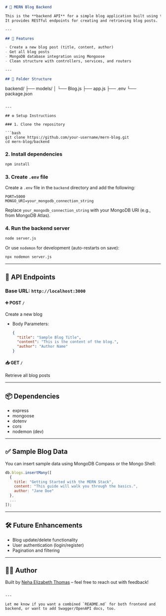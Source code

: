 
```markdown
# 📝 MERN Blog Backend

This is the **backend API** for a simple blog application built using the **MERN stack** (MongoDB, Express.js, React, Node.js).  
It provides RESTful endpoints for creating and retrieving blog posts.

---

## 🚀 Features

- Create a new blog post (title, content, author)
- Get all blog posts
- MongoDB database integration using Mongoose
- Clean structure with controllers, services, and routers

---

## 📁 Folder Structure

```

backend/
├── models/
│   └── Blog.js
├── app.js
├── .env
└── package.json

````

---

## ⚙️ Setup Instructions

### 1. Clone the repository

```bash
git clone https://github.com/your-username/mern-blog.git
cd mern-blog/backend
````

### 2. Install dependencies

```bash
npm install
```

### 3. Create `.env` file

Create a `.env` file in the `backend` directory and add the following:

```env
PORT=5000
MONGO_URI=your_mongodb_connection_string
```

Replace `your_mongodb_connection_string` with your MongoDB URI (e.g., from MongoDB Atlas).

### 4. Run the backend server

```bash
node server.js
```

Or use `nodemon` for development (auto-restarts on save):

```bash
npx nodemon server.js
```

---

## 📮 API Endpoints

### Base URL: `http://localhost:3000`

#### ➕ POST `/`

Create a new blog

* Body Parameters:

  ```json
  {
    "title": "Sample Blog Title",
    "content": "This is the content of the blog.",
    "author": "Author Name"
  }
  ```

#### 📥 GET `/`

Retrieve all blog posts

---

## 📦 Dependencies

* express
* mongoose
* dotenv
* cors
* nodemon (dev)

---

## ✅ Sample Blog Data

You can insert sample data using MongoDB Compass or the Mongo Shell:

```js
db.blogs.insertMany([
  {
    title: "Getting Started with the MERN Stack",
    content: "This guide will walk you through the basics.",
    author: "Jane Doe"
  },
  ...
]);
```

---

## 🛠 Future Enhancements

* Blog update/delete functionality
* User authentication (login/register)
* Pagination and filtering

---

## 🧑‍💻 Author

Built by [Neha Elizabeth Thomas](https://github.com/Neha-Elizabeth-Thomas) – feel free to reach out with feedback!

```

---

Let me know if you want a combined `README.md` for both frontend and backend, or want to add Swagger/OpenAPI docs, too.
```
